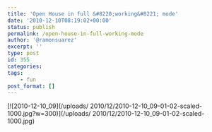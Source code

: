 ```yaml
---
title: 'Open House in full &#8220;working&#8221; mode'
date: '2010-12-10T08:19:02+00:00'
status: publish
permalink: /open-house-in-full-working-mode
author: '@ramonsuarez'
excerpt: ''
type: post
id: 355
categories:
tags:
    - fun
post_format: []
---
```

<div class="p_embed p_image_embed">[![2010-12-10_09](/uploads/
2010/12/2010-12-10_09-01-02-scaled-1000.jpg?w=300)](/uploads/
2010/12/2010-12-10_09-01-02-scaled-1000.jpg)</div>